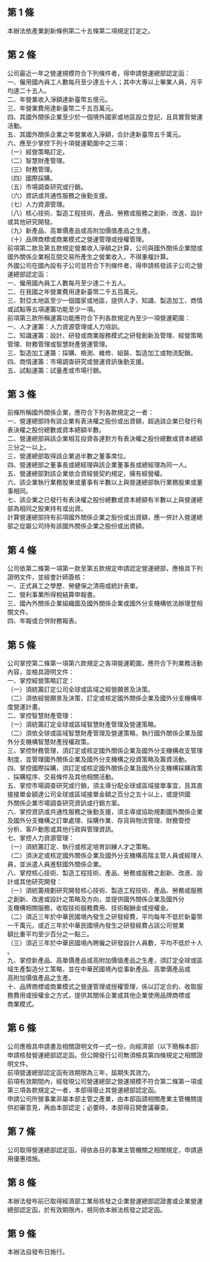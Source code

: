 第 1 條
-------
本辦法依產業創新條例第二十五條第二項規定訂定之。

第 2 條
-------
公司最近一年之營運規模符合下列條件者，得申請營運總部認定函：  
一、僱用國內員工人數每月至少達五十人；其中大專以上畢業人員，月平  
    均達二十五人。  
二、年營業收入淨額達新臺幣五億元。  
三、年營業費用達新臺幣二千五百萬元。  
四、其國外關係企業至少於一個境外國家或地區設立登記，且具實質營運  
    活動。  
五、其國外關係企業之年營業收入淨額，合計達新臺幣五千萬元。  
六、應至少掌控下列十項營運範圍中之三項：  
（一）經營策略訂定。  
（二）智慧財產管理。  
（三）財務管理。  
（四）國際採購。  
（五）市場調查研究或行銷。  
（六）資訊或共通性服務之後勤支援。  
（七）人力資源管理。  
（八）核心技術、製造工程技術、產品、勞務或服務之創新、改進、設計  
      或其他研究開發。  
（九）新產品、高單價產品或高附加價值產品之生產。  
（十）品牌商標或商業模式之營運管理或授權管理。  
前項第二款及第五款規定營業收入淨額之計算，公司與國外關係企業間或  
國外關係企業相互間交易所產生之營業收入，不得重複計算。  
外國公司在國內設有子公司並符合下列條件者，得申請核發該子公司之營  
運總部認定函：  
一、僱用國內員工人數每月至少達二十五人。  
二、在我國之年營業費用達新臺幣二千五百萬元。  
三、對亞太地區至少一個國家或地區，提供人才、知識、製造加工、商情  
    或試點等五項運籌功能至少一項。  
前項第三款所稱運籌功能應符合下列各款規定內至少一項營運範圍：  
一、人才運籌：人力資源管理或人力培訓。  
二、知識運籌：設計、研發或商業服務模式之研發創新及管理、經營策略  
    管理、財務管理或智慧財產營運管理。  
三、製造加工運籌：採購、檢測、維修、組裝、製造加工或物流配銷。  
四、商情運籌：市場調查研究或營運資訊後勤支援。  
五、試點運籌：試量產或市場行銷。

第 3 條
-------
前條所稱國外關係企業，應符合下列各款規定之一者：  
一、營運總部持有該企業有表決權之股份或出資額，超過該企業已發行有  
    表決權之股份總數或資本總額半數。  
二、營運總部與該企業相互投資各達對方有表決權之股份總數或資本總額  
    三分之一以上。  
三、營運總部取得該企業過半數之董事席位。  
四、營運總部之董事長或總經理與該企業董事長或總經理為同一人。  
五、營運總部對該企業依合資經營契約規定，擁有經營權。  
六、該企業執行業務股東或董事有半數以上與營運總部執行業務股東或董  
    事相同。  
七、該企業之已發行有表決權之股份總數或資本總額有半數以上與營運總  
    部為相同之股東持有或出資。  
計算營運總部持有前項國外關係企業之股份或出資額，應一併計入營運總  
部之從屬公司持有該國外關係企業之股份或出資額。

第 4 條
-------
公司依第二條第一項第一款至第五款規定申請認定營運總部，應檢具下列  
證明文件，並經會計師簽核：  
一、正式員工之學歷、勞健保之清冊或統計表單。  
二、營利事業所得稅結算申報書。  
三、國內外關係企業組織圖及國外關係企業或國外分支機構依法辦理登相  
    關文件。  
四、年報或合併財務報表。

第 5 條
-------
公司掌控第二條第一項第六款規定之各項營運範圍，應符合下列業務活動  
內容，並檢具證明文件：  
一、掌控經營策略訂定：  
（一）須統籌訂定公司全球或區域之經營願景及決策。  
（二）須依經營願景及決策，訂定或核定國外關係企業及國外分支機構年  
      度營運計畫。  
二、掌控智慧財產管理：  
（一）須統籌訂定全球或區域智慧財產管理及營運策略。  
（二）須依全球或區域智慧財產管理及營運策略，執行國外關係企業及國  
      外分支機構智慧財產授權政策。  
三、掌控財務管理，須訂定或核定國外關係企業及國外分支機構收支管理  
    制度，並管理國外關係企業及國外分支機構之投資策略及籌資活動。  
四、掌控國際採購，須訂定或核定國外關係企業及國外分支機構採購政策  
    、採購程序、交易條件及其他相關活動。  
五、掌控市場調查研究或行銷，須主導分配全球或區域接單事宜，且其直  
    接接單金額達公司全球或區域接單金額之百分之五十以上，或提供國  
    外關係企業市場調查研究資訊或行銷方案。  
六、掌控資訊或共通性服務之後勤支援，須主導或協助規劃國外關係企業  
    及國外分支機構之訂單處理、採購作業、存貨與物流管理、財務管控  
    分析、客戶動態或其他行政與管理資訊。  
七、掌控人力資源管理：  
（一）須統籌訂定、執行或核定培育訓練人才之策略。  
（二）須決定或核定國外關係企業及國外分支機構高階主管人員或經理人  
      員，並派遣人員進駐國外關係企業。  
八、掌控核心技術、製造工程技術、產品、勞務或服務之創新、改進、設  
    計或其他研究開發：  
（一）須統籌規劃研究開發核心技術、製造工程技術、產品、勞務或服務  
      之創新、改進或設計之策略及方向，並提供國外關係企業及國外分  
      支機構相關服務，收取技術服務費用、技術報酬金或授權金。  
（二）須近三年於中華民國境內發生之研發經費，平均每年不低於新臺幣  
      一千萬元，或近三年於中華民國境內發生之研發經費占該公司營業  
      額比重平均至少百分之一點三。  
（三）須近三年於中華民國境內聘僱之研發設計人員數，平均不低於十人  
      。  
九、掌控新產品、高單價產品或高附加價值產品之生產，須訂定全球或區  
    域生產製造分工策略，並在中華民國境內從事新產品、高單價產品或  
    高附加價值產品之生產。  
十、品牌商標或商業模式之營運管理或授權管理，係以訂定合約、收取服  
    務費用或授權金之方式，提供其關係企業或其他企業使用品牌商標或  
    商業模式。

第 6 條
-------
公司應檢具申請書及相關證明文件一式一份，向經濟部（以下簡稱本部）  
申請核發營運總部認定函。但公開發行公司無須檢具第四條規定之相關證  
明文件。  
前項營運總部認定函有效期限為三年，屆期失其效力。  
前項有效期間內，經發現公司營運總部之營運規模不符合第二條第一項或  
第三項各款規定之一者，本部得廢止其營運總部認定函。  
申請公司所營事業非屬本部主管之產業，由本部函請相關產業主管機關提  
供初審意見，再由本部認定；必要時，本部得召開會議審查。

第 7 條
-------
公司取得營運總部認定函，得依各目的事業主管機關之相關規定，申請適  
用優惠措施。

第 8 條
-------
本辦法發布前已取得經濟部工業局核發之企業營運總部認證書或企業營運  
總部認定函，於有效期限內，視同依本辦法核發之認定函。

第 9 條
-------
本辦法自發布日施行。

